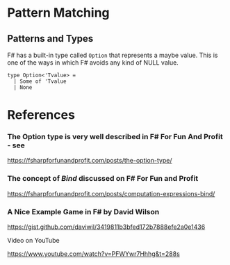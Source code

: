 # Pattern Matching

## Patterns and Types
F# has a built-in type called `Option` that represents a maybe value.
This is one of the ways in which F# avoids any kind of NULL value.

```F#
type Option<'Tvalue> =
  | Some of 'Tvalue
  | None
```




# References

### The Option type is very well described in F# For Fun And Profit - see
https://fsharpforfunandprofit.com/posts/the-option-type/

### The concept of *Bind* discussed on F# For Fun and Profit
https://fsharpforfunandprofit.com/posts/computation-expressions-bind/

### A Nice Example Game in F# by David Wilson
https://gist.github.com/daviwil/3419811b3bfed172b7888efe2a0e1436

Video on YouTube

https://www.youtube.com/watch?v=PFWYwr7Hhhg&t=288s
